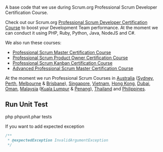 A base code that we use during Scrum.org Professional Scrum Developer Certification Course.

Check out our Scrum.org [Professional Scrum Developer Certification Course](http://www.agilitypath.com.au/programs/professional-scrum-developer) to boost your Development Team performance. At the moment we can conduct it using PHP, Ruby, Python, Java, NodeJS and C#.

We also run these courses:

- [Professional Scrum Master Certification Course](http://www.agilitypath.com.au/programs/professional-scrum-master)
- [Professional Scrum Product Owner Certification Course](http://www.agilitypath.com.au/programs/professional-scrum-product-owner)
- [Professional Scrum Kanban Certification Course](http://www.agilitypath.com.au/programs/professional-scrum-kanban)
- [Advanced Professional Scrum Master Certification Course](http://www.agilitypath.com.au/programs/advanced-professional-scrum-master)

At the moment we run Professional Scrum Courses in [Australia](http://www.agilitypath.com.au/courses/australia) ([Sydney](http://www.agilitypath.com.au/courses/australia/sydney), [Perth](http://www.agilitypath.com.au/courses/australia/perth), [Melbourne](http://www.agilitypath.com.au/courses/australia/melbourne) & [Brisbane](http://www.agilitypath.com.au/courses/australia/brisbane)), [Singapore](http://www.agilitypath.com.au/courses/singapore/singapore), [Vietnam](http://www.agilitypath.com.au/courses/vietnam), [Hong Kong](http://www.agilitypath.com.au/courses/china/hong-kong), [Dubai](http://www.agilitypath.com.au/courses/united-arab-emirates/dubai), [Oman](http://www.agilitypath.com.au/courses/oman), [Malaysia](http://www.agilitypath.com.au/courses/malaysia) ([Kuala Lumpur](http://www.agilitypath.com.au/courses/malaysia/kuala-lumpur) & [Penang](http://www.agilitypath.com.au/courses/malaysia/penang)), [Thailand](http://www.agilitypath.com.au/courses/thailand) and [Philippines](http://www.agilitypath.com.au/courses/philippines).


## Run Unit Test

php phpunit.phar tests


If you want to add expected exception

```php
/**
 * @expectedException InvalidArgumentException
 */
```
